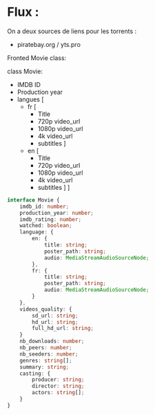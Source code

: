 
# Flux :

On a deux sources de liens pour les torrents :
- piratebay.org / yts.pro


Fronted Movie class:

class Movie:
- IMDB ID
- Production year
- langues [
    - fr [
      - Title
      - 720p video_url
      - 1080p video_url
      - 4k video_url
      - subtitles
    ]
    - en [
      - Title
      - 720p video_url
      - 1080p video_url
      - 4k video_url
      - subtitles
    ]
]

```typescript
interface Movie {
    imdb_id: number;
    production_year: number;
    imdb_rating: number;
    watched: boolean;
    language: {
        en: {
            title: string;
            poster_path: string;
            audio: MediaStreamAudioSourceNode;
        },
        fr: {
            title: string;
            poster_path: string;
            audio: MediaStreamAudioSourceNode;
        }
    },
    videos_quality: {
        sd_url: string;
        hd_url: string;
        full_hd_url: string;
    }
    nb_downloads: number;
    nb_peers: number;
    nb_seeders: number;
    genres: string[];
    summary: string;
    casting: {
        producer: string;
        director: string;
        actors: string[];
    }
}
```